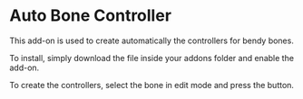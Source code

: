 Auto Bone Controller
=====================

This add-on is used to create automatically the controllers for bendy bones.

To install, simply download the file inside your addons folder and enable the add-on.

To create the controllers, select the bone in edit mode and press the button.
